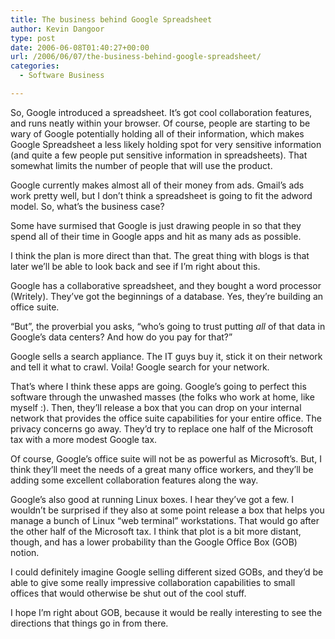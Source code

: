 ```yaml
---
title: The business behind Google Spreadsheet
author: Kevin Dangoor
type: post
date: 2006-06-08T01:40:27+00:00
url: /2006/06/07/the-business-behind-google-spreadsheet/
categories:
  - Software Business

---
```

So, Google introduced a spreadsheet. It&#8217;s got cool collaboration features, and runs neatly within your browser. Of course, people are starting to be wary of Google potentially holding all of their information, which makes Google Spreadsheet a less likely holding spot for very sensitive information (and quite a few people put sensitive information in spreadsheets). That somewhat limits the number of people that will use the product.

Google currently makes almost all of their money from ads. Gmail&#8217;s ads work pretty well, but I don&#8217;t think a spreadsheet is going to fit the adword model. So, what&#8217;s the business case?

Some have surmised that Google is just drawing people in so that they spend all of their time in Google apps and hit as many ads as possible.

I think the plan is more direct than that. The great thing with blogs is that later we&#8217;ll be able to look back and see if I&#8217;m right about this.

Google has a collaborative spreadsheet, and they bought a word processor (Writely). They&#8217;ve got the beginnings of a database. Yes, they&#8217;re building an office suite.

&#8220;But&#8221;, the proverbial you asks, &#8220;who&#8217;s going to trust putting _all_ of that data in Google&#8217;s data centers? And how do you pay for that?&#8221;

Google sells a search appliance. The IT guys buy it, stick it on their network and tell it what to crawl. Voila! Google search for your network.

That&#8217;s where I think these apps are going. Google&#8217;s going to perfect this software through the unwashed masses (the folks who work at home, like myself :). Then, they&#8217;ll release a box that you can drop on your internal network that provides the office suite capabilities for your entire office. The privacy concerns go away. They&#8217;d try to replace one half of the Microsoft tax with a more modest Google tax.

Of course, Google&#8217;s office suite will not be as powerful as Microsoft&#8217;s. But, I think they&#8217;ll meet the needs of a great many office workers, and they&#8217;ll be adding some excellent collaboration features along the way.

Google&#8217;s also good at running Linux boxes. I hear they&#8217;ve got a few. I wouldn&#8217;t be surprised if they also at some point release a box that helps you manage a bunch of Linux &#8220;web terminal&#8221; workstations. That would go after the other half of the Microsoft tax. I think that plot is a bit more distant, though, and has a lower probability than the Google Office Box (GOB) notion.

I could definitely imagine Google selling different sized GOBs, and they&#8217;d be able to give some really impressive collaboration capabilities to small offices that would otherwise be shut out of the cool stuff.

I hope I&#8217;m right about GOB, because it would be really interesting to see the directions that things go in from there.